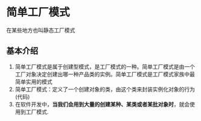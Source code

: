 # 简单工厂模式
在某些地方也叫静态工厂模式
## 基本介绍
1) 简单工厂模式是属于创建型模式，是工厂模式的一种。简单工厂模式是由一个工厂对象决定创建出哪一种产品类的实例。简单工厂模式是工厂模式家族中最简单实用的模式
2) 简单工厂模式：定义了一个创建对象的类，由这个类来封装实例化对象的行为(代码)
3) 在软件开发中，**当我们会用到大量的创建某种、某类或者某批对象时**，就会使用到工厂模式.

